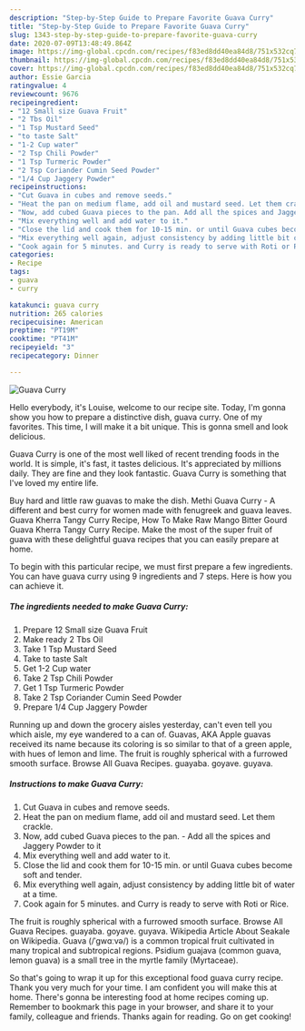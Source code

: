 ```yaml
---
description: "Step-by-Step Guide to Prepare Favorite Guava Curry"
title: "Step-by-Step Guide to Prepare Favorite Guava Curry"
slug: 1343-step-by-step-guide-to-prepare-favorite-guava-curry
date: 2020-07-09T13:48:49.864Z
image: https://img-global.cpcdn.com/recipes/f83ed8dd40ea84d8/751x532cq70/guava-curry-recipe-main-photo.jpg
thumbnail: https://img-global.cpcdn.com/recipes/f83ed8dd40ea84d8/751x532cq70/guava-curry-recipe-main-photo.jpg
cover: https://img-global.cpcdn.com/recipes/f83ed8dd40ea84d8/751x532cq70/guava-curry-recipe-main-photo.jpg
author: Essie Garcia
ratingvalue: 4
reviewcount: 9676
recipeingredient:
- "12 Small size Guava Fruit"
- "2 Tbs Oil"
- "1 Tsp Mustard Seed"
- "to taste Salt"
- "1-2 Cup water"
- "2 Tsp Chili Powder"
- "1 Tsp Turmeric Powder"
- "2 Tsp Coriander Cumin Seed Powder"
- "1/4 Cup Jaggery Powder"
recipeinstructions:
- "Cut Guava in cubes and remove seeds."
- "Heat the pan on medium flame, add oil and mustard seed. Let them crackle."
- "Now, add cubed Guava pieces to the pan. Add all the spices and Jaggery Powder to it"
- "Mix everything well and add water to it."
- "Close the lid and cook them for 10-15 min. or until Guava cubes become soft and tender."
- "Mix everything well again, adjust consistency by adding little bit of water at a time."
- "Cook again for 5 minutes. and Curry is ready to serve with Roti or Rice."
categories:
- Recipe
tags:
- guava
- curry

katakunci: guava curry 
nutrition: 265 calories
recipecuisine: American
preptime: "PT19M"
cooktime: "PT41M"
recipeyield: "3"
recipecategory: Dinner

---
```



![Guava Curry](https://img-global.cpcdn.com/recipes/f83ed8dd40ea84d8/751x532cq70/guava-curry-recipe-main-photo.jpg)

Hello everybody, it's Louise, welcome to our recipe site. Today, I'm gonna show you how to prepare a distinctive dish, guava curry. One of my favorites. This time, I will make it a bit unique. This is gonna smell and look delicious.

Guava Curry is one of the most well liked of recent trending foods in the world. It is simple, it's fast, it tastes delicious. It's appreciated by millions daily. They are fine and they look fantastic. Guava Curry is something that I've loved my entire life.

Buy hard and little raw guavas to make the dish. Methi Guava Curry - A different and best curry for women made with fenugreek and guava leaves. Guava Kherra Tangy Curry Recipe, How To Make Raw Mango Bitter Gourd Guava Kherra Tangy Curry Recipe. Make the most of the super fruit of guava with these delightful guava recipes that you can easily prepare at home.


To begin with this particular recipe, we must first prepare a few ingredients. You can have guava curry using 9 ingredients and 7 steps. Here is how you can achieve it.

<!--inarticleads1-->

##### The ingredients needed to make Guava Curry:

1. Prepare 12 Small size Guava Fruit
1. Make ready 2 Tbs Oil
1. Take 1 Tsp Mustard Seed
1. Take to taste Salt
1. Get 1-2 Cup water
1. Take 2 Tsp Chili Powder
1. Get 1 Tsp Turmeric Powder
1. Take 2 Tsp Coriander Cumin Seed Powder
1. Prepare 1/4 Cup Jaggery Powder


Running up and down the grocery aisles yesterday, can&#39;t even tell you which aisle, my eye wandered to a can of. Guavas, AKA Apple guavas received its name because its coloring is so similar to that of a green apple, with hues of lemon and lime. The fruit is roughly spherical with a furrowed smooth surface. Browse All Guava Recipes. guayaba. goyave. guyava. 

<!--inarticleads2-->

##### Instructions to make Guava Curry:

1. Cut Guava in cubes and remove seeds.
1. Heat the pan on medium flame, add oil and mustard seed. Let them crackle.
1. Now, add cubed Guava pieces to the pan. - Add all the spices and Jaggery Powder to it
1. Mix everything well and add water to it.
1. Close the lid and cook them for 10-15 min. or until Guava cubes become soft and tender.
1. Mix everything well again, adjust consistency by adding little bit of water at a time.
1. Cook again for 5 minutes. and Curry is ready to serve with Roti or Rice.


The fruit is roughly spherical with a furrowed smooth surface. Browse All Guava Recipes. guayaba. goyave. guyava. Wikipedia Article About Seakale on Wikipedia. Guava (/ˈɡwɑːvə/) is a common tropical fruit cultivated in many tropical and subtropical regions. Psidium guajava (common guava, lemon guava) is a small tree in the myrtle family (Myrtaceae). 

So that's going to wrap it up for this exceptional food guava curry recipe. Thank you very much for your time. I am confident you will make this at home. There's gonna be interesting food at home recipes coming up. Remember to bookmark this page in your browser, and share it to your family, colleague and friends. Thanks again for reading. Go on get cooking!
